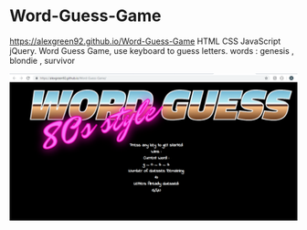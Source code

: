 # Word-Guess-Game
https://alexgreen92.github.io/Word-Guess-Game
HTML CSS JavaScript jQuery. 
Word Guess Game, use keyboard to guess letters.  words : genesis , blondie , survivor

![screenshot0](https://github.com/AlexGreen92/Word-Guess-Game/blob/master/assets/images/Screenshot0.png)
